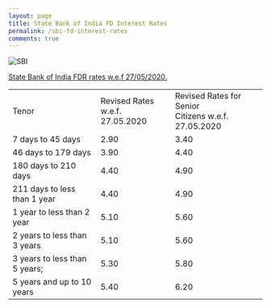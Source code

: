 ```yaml
---
layout: page
title: State Bank of India FD Interest Rates
permalink: /sbi-fd-interest-rates
comments: true
---
```


  
<img src="https://www.sbi.co.in/o/SBI-Theme/images/custom/logo.png" alt="SBI">


<u>State Bank of India FDR rates w.e.f 27/05/2020.</u>

<div>
<table style= border="10" cellpadding="7">
<tbody>
<tr>
<td colspan="2">Tenor</td>
<td colspan="2">Revised Rates w.e.f. <br/>27.05.2020</td>
<td colspan="2">Revised Rates for Senior <br/>Citizens w.e.f. 27.05.2020</td>
</tr>
<tr>
<td colspan="2">7 days to 45 days</td>
<td colspan="2">2.90</td>
<td colspan="2">3.40</td>
</tr>
<tr>
<td colspan="2">46 days to 179 days</td>
<td colspan="2">3.90</td>
<td colspan="2">4.40</td>
</tr>
<tr>
<td colspan="2">180 days to 210 days</td>
<td colspan="2">4.40</td>
<td colspan="2">4.90</td>
</tr>
<tr>
<td colspan="2">211 days to less than 1 year</td>
<td colspan="2">4.40</td>
<td colspan="2">4.90</td>
</tr>
<tr>
<td colspan="2">1 year to less than 2 year</td>
<td colspan="2">5.10</td>
<td colspan="2">5.60</td>
</tr>
<tr>
<td colspan="2">2 years to less than 3 years</td>
<td colspan="2">5.10</td>
<td colspan="2">5.60</td>
</tr>
<tr>
<td colspan="2">3 years to less than 5 years;</td>
<td colspan="2">5.30</td>
<td colspan="2">5.80</td>
</tr>
<tr>
<td colspan="2">5 years and up to 10 years</td>
<td colspan="2">5.40</td>
<td colspan="2">6.20</td>
</tr>
</tbody>
</table>
</div>
